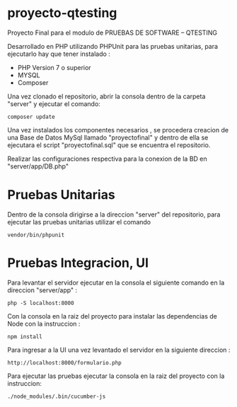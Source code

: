# proyecto-qtesting
Proyecto Final para el modulo de PRUEBAS DE SOFTWARE – QTESTING

Desarrollado en PHP utilizando PHPUnit para las pruebas unitarias, para ejecutarlo hay que tener instalado :

- PHP Version 7 o superior
- MYSQL
- Composer

Una vez clonado el repositorio, abrir la consola dentro de la carpeta "server" y ejecutar el comando: 
```
composer update 
```
Una vez instalados los componentes necesarios , se procedera creacion de una Base de Datos MySql llamado "proyectofinal" y dentro de ella se ejecutara el script "proyectofinal.sql" que se encuentra el repositorio.

Realizar las configuraciones respectiva para la conexion de la BD en "server/app/DB.php"

# Pruebas Unitarias

Dentro de la consola dirigirse a la direccion "server" del repositorio, para ejecutar las pruebas unitarias utilizar el comando 
```
vendor/bin/phpunit 
```
# Pruebas Integracion, UI

Para levantar el servidor ejecutar en la consola el siguiente comando en la direccion "server/app" : 
```
php -S localhost:8000
```
Con la consola en la raiz del proyecto para instalar las dependencias de Node con la instruccion : 
```
npm install
```
Para ingresar a la UI una vez levantado el servidor en la siguiente direccion :
```
http://localhost:8000/formulario.php
```

Para ejecutar las pruebas ejecutar la consola en la raiz del proyecto con la instruccion:
```
./node_modules/.bin/cucumber-js
```
